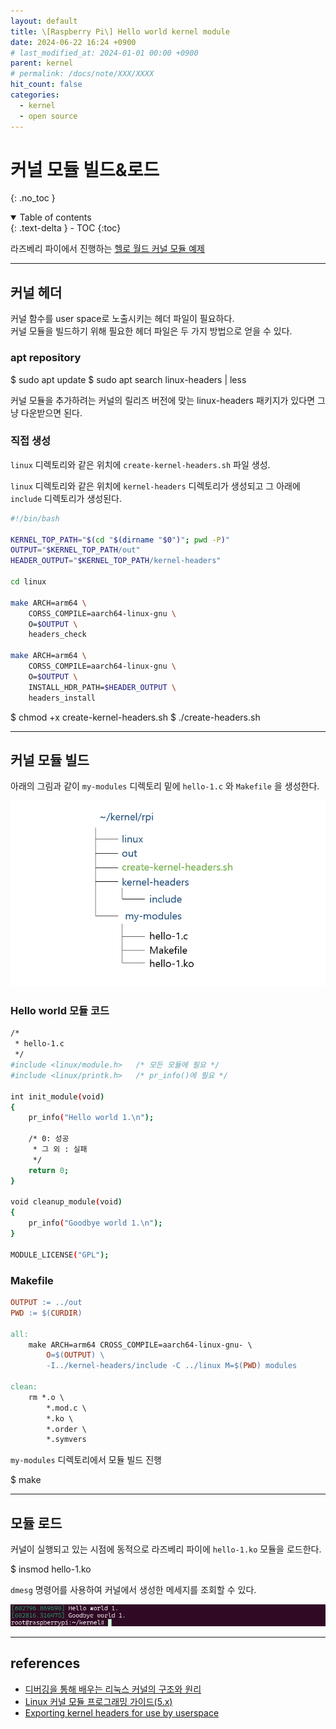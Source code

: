 ```yaml
---
layout: default
title: \[Raspberry Pi\] Hello world kernel module 
date: 2024-06-22 16:24 +0900
# last_modified_at: 2024-01-01 00:00 +0900
parent: kernel
# permalink: /docs/note/XXX/XXXX
hit_count: false
categories:
  - kernel
  - open source
---
```


# 커널 모듈 빌드&로드
{: .no_toc }
<details open markdown="block">
  <summary>
    Table of contents
  </summary>
  {: .text-delta }
- TOC
{:toc}
</details>

라즈베리 파이에서 진행하는 [헬로 월드 커널 모듈 예제](https://wikidocs.net/196795)

<hr>

## 커널 헤더

커널 함수를 user space로 노출시키는 헤더 파일이 필요하다.    
커널 모듈을 빌드하기 위해 필요한 헤더 파일은 두 가지 방법으로 얻을 수
있다. 

### apt repository

<div class="cli">
$ sudo apt update
$ sudo apt search linux-headers | less
</div>

커널 모듈을 추가하려는 커널의 릴리즈 버전에 맞는 linux-headers 패키지가 있다면
그냥 다운받으면 된다.

### 직접 생성

`linux` 디렉토리와 같은 위치에 `create-kernel-headers.sh` 파일 생성.

`linux` 디렉토리와 같은 위치에 `kernel-headers` 디렉토리가 생성되고 그 아래에
`include` 디렉토리가 생성된다.

```bash
#!/bin/bash

KERNEL_TOP_PATH="$(cd "$(dirname "$0")"; pwd -P)"
OUTPUT="$KERNEL_TOP_PATH/out"
HEADER_OUTPUT="$KERNEL_TOP_PATH/kernel-headers"

cd linux

make ARCH=arm64 \
	CORSS_COMPILE=aarch64-linux-gnu \
	O=$OUTPUT \
	headers_check

make ARCH=arm64 \
	CORSS_COMPILE=aarch64-linux-gnu \
	O=$OUTPUT \
	INSTALL_HDR_PATH=$HEADER_OUTPUT \
	headers_install
```

<div class="cli">
$ chmod +x create-kernel-headers.sh
$ ./create-headers.sh
</div>

<hr>

## 커널 모듈 빌드

아래의 그림과 같이 `my-modules` 디렉토리 밑에 `hello-1.c` 와 `Makefile` 을 생성한다.

<img src="/assets/images/kernel/hello-1-module-tree.png" alt="파일 계층 구조">

### Hello world 모듈 코드

```bash
/*
 * hello-1.c
 */
#include <linux/module.h>	/* 모든 모듈에 필요 */
#include <linux/printk.h>	/* pr_info()에 필요 */

int init_module(void)
{
	pr_info("Hello world 1.\n");

	/* 0: 성공
	 * 그 외 : 실패
	 */
	return 0;
}

void cleanup_module(void)
{
	pr_info("Goodbye world 1.\n");
}

MODULE_LICENSE("GPL");
```

### Makefile

```makefile
OUTPUT := ../out
PWD := $(CURDIR)

all:
	make ARCH=arm64 CROSS_COMPILE=aarch64-linux-gnu- \
		O=$(OUTPUT) \
		-I../kernel-headers/include -C ../linux M=$(PWD) modules

clean:
	rm *.o \
		*.mod.c \
		*.ko \
		*.order \
		*.symvers
```

`my-modules` 디렉토리에서 모듈 빌드 진행

<div class="cli">
$ make 
</div>

<hr>

## 모듈 로드

커널이 실행되고 있는 시점에 동적으로 라즈베리 파이에 `hello-1.ko` 모듈을 로드한다.

<div class="cli">
$ insmod hello-1.ko
</div>

`dmesg` 명령어를 사용하여 커널에서 생성한 메세지를 조회할 수 있다.

<img src="/assets/images/kernel/hello-1-dmesg.png" alt="dmesg">

<hr>

## references
* [디버깅을 통해 배우는 리눅스 커널의 구조와 원리](https://m.yes24.com/Goods/Detail/102079803)
* [Linux 커널 모듈 프로그래밍 가이드(5.x)](https://wikidocs.net/book/9521)
* [Exporting kernel headers for use by userspace](https://www.kernel.org/doc/Documentation/kbuild/headers_install.txt)
